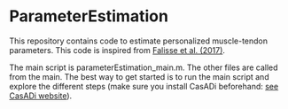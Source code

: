 # ParameterEstimation

This repository contains code to estimate personalized muscle-tendon parameters. This code is inspired from [Falisse et al. (2017)](https://ieeexplore.ieee.org/document/7748556).

The main script is parameterEstimation_main.m. The other files are called from the main. The best way to get started is to run the main script and explore the different steps (make sure you install CasADi beforehand: [see CasADi website](https://web.casadi.org/)).
    